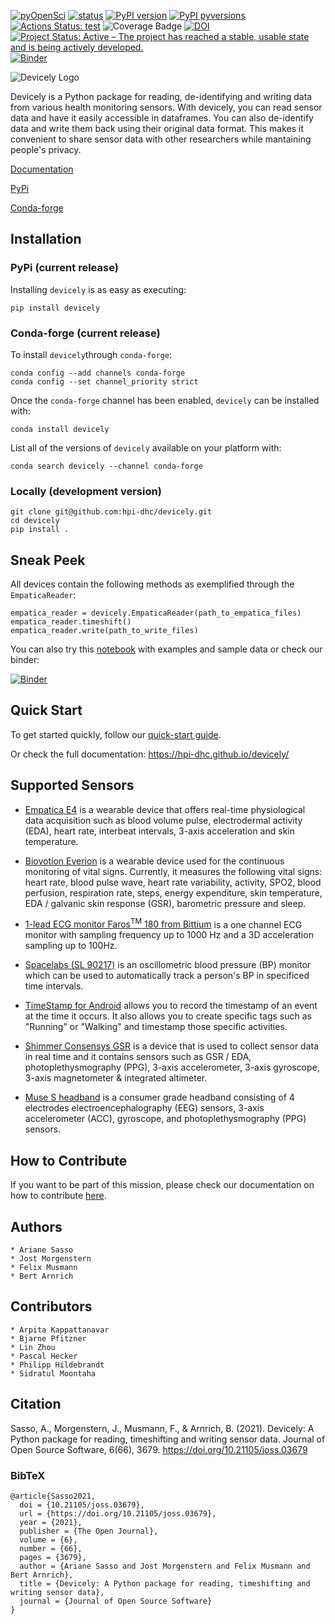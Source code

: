 [![pyOpenSci](https://tinyurl.com/y22nb8up)](https://github.com/pyOpenSci/software-review/issues/37)
[![status](https://joss.theoj.org/papers/3abafc8a04e02d7c61d0bf4fb714af28/status.svg)](https://joss.theoj.org/papers/3abafc8a04e02d7c61d0bf4fb714af28)
[![PyPI version](https://badge.fury.io/py/devicely.svg)](https://badge.fury.io/py/devicely)
[![PyPI pyversions](https://img.shields.io/pypi/pyversions/devicely.svg)](https://pypi.python.org/pypi/devicely/)
[![Actions Status: test](https://github.com/hpi-dhc/devicely/workflows/test/badge.svg)](https://github.com/hpi-dhc/devicely/actions/workflows/test.yml)
![Coverage Badge](https://img.shields.io/endpoint?url=https://gist.githubusercontent.com/jostmorgenstern/270a0114dfad9251945a146dd6d29fa6/raw/devicely_coverage_main.json)
[![DOI](https://zenodo.org/badge/279395106.svg)](https://zenodo.org/badge/latestdoi/279395106)
[![Project Status: Active – The project has reached a stable, usable state and is being actively developed.](https://www.repostatus.org/badges/latest/active.svg)](https://www.repostatus.org/#active)
[![Binder](https://mybinder.org/badge_logo.svg)](https://mybinder.org/v2/gh/hpi-dhc/devicely-example/HEAD)

![Devicely Logo](https://github.com/hpi-dhc/devicely/blob/main/imgs/logo/devicely-logo.png)

Devicely is a Python package for reading, de-identifying and writing data from various health monitoring sensors.
With devicely, you can read sensor data and have it easily accessible in dataframes.
You can also de-identify data and write them back using their original data format. This makes it convenient to share sensor data with other researchers while mantaining people's privacy.

[Documentation](https://hpi-dhc.github.io/devicely/)

[PyPi](https://pypi.org/project/devicely/)

[Conda-forge](https://github.com/conda-forge/devicely-feedstock)

## Installation

### PyPi (current release)

Installing `devicely` is as easy as executing:

`pip install devicely`

### Conda-forge (current release)

To install `devicely`through `conda-forge`:

```
conda config --add channels conda-forge
conda config --set channel_priority strict
```

Once the `conda-forge` channel has been enabled, `devicely` can be installed with:

`conda install devicely`

List all of the versions of `devicely` available on your platform with:

`conda search devicely --channel conda-forge`

### Locally (development version)

```
git clone git@github.com:hpi-dhc/devicely.git
cd devicely
pip install .
```

## Sneak Peek

All devices contain the following methods as exemplified through the `EmpaticaReader`:

```
empatica_reader = devicely.EmpaticaReader(path_to_empatica_files)
empatica_reader.timeshift()
empatica_reader.write(path_to_write_files)
```

You can also try this [notebook](https://github.com/hpi-dhc/devicely-example)
with examples and sample data or check our binder:

[![Binder](https://mybinder.org/badge_logo.svg)](https://mybinder.org/v2/gh/hpi-dhc/devicely-example/HEAD)

## Quick Start

To get started quickly, follow our [quick-start guide](https://hpi-dhc.github.io/devicely/examples.html#).

Or check the full documentation: https://hpi-dhc.github.io/devicely/


## Supported Sensors

- [Empatica E4](https://e4.empatica.com/e4-wristband) is a wearable device that offers real-time physiological data acquisition such as blood volume pulse, electrodermal activity (EDA), heart rate, interbeat intervals, 3-axis acceleration and skin temperature.

- [Biovotion Everion](https://www.biovotion.com/everion/) is a wearable device used for the continuous monitoring of vital signs. Currently, it measures the following vital signs: heart rate, blood pulse wave, heart rate variability, activity, SPO2, blood perfusion, respiration rate, steps, energy expenditure, skin temperature, EDA / galvanic skin response (GSR), barometric pressure and sleep.

- [1-lead ECG monitor Faros<sup>TM</sup> 180 from Bittium](https://shop.bittium.com/product/36/bittium-faros-180-solution-pack) is a one channel ECG monitor with sampling frequency up to 1000 Hz and a 3D acceleration sampling up to 100Hz.

- [Spacelabs (SL 90217)](https://www.spacelabshealthcare.com/products/diagnostic-cardiology/abp-monitoring/90217a/) is an oscillometric blood pressure (BP) monitor which can be used to automatically track a person's BP in specificed time intervals.

- [TimeStamp for Android](https://play.google.com/store/apps/details?id=gj.timestamp&hl=en) allows you to record the timestamp of an event at the time it occurs. It also allows you to create specific tags such as "Running" or "Walking" and timestamp those specific activities.

- [Shimmer Consensys GSR](https://www.shimmersensing.com/products/gsr-optical-pulse-development-kit#specifications-tab) is a device that is used to collect sensor data in real time and it contains sensors such as GSR / EDA, photoplethysmography (PPG), 3-axis accelerometer, 3-axis gyroscope, 3-axis magnetometer & integrated altimeter.

- [Muse S headband](https://choosemuse.com/muse-s/) is a consumer grade headband consisting of 4 electrodes electroencephalography (EEG) sensors, 3-axis accelerometer (ACC), gyroscope, and photoplethysmography (PPG) sensors.

## How to Contribute

If you want to be part of this mission, please check our documentation on how to contribute [here](https://hpi-dhc.github.io/devicely/contribution.html).

## Authors

```
* Ariane Sasso
* Jost Morgenstern
* Felix Musmann
* Bert Arnrich
```

## Contributors

```
* Arpita Kappattanavar
* Bjarne Pfitzner
* Lin Zhou
* Pascal Hecker
* Philipp Hildebrandt
* Sidratul Moontaha
```

## Citation

Sasso, A., Morgenstern, J., Musmann, F., & Arnrich, B. (2021). Devicely: A Python package for reading, timeshifting and writing sensor data. Journal of Open Source Software, 6(66), 3679. https://doi.org/10.21105/joss.03679

### BibTeX
```
@article{Sasso2021,
  doi = {10.21105/joss.03679},
  url = {https://doi.org/10.21105/joss.03679},
  year = {2021},
  publisher = {The Open Journal},
  volume = {6},
  number = {66},
  pages = {3679},
  author = {Ariane Sasso and Jost Morgenstern and Felix Musmann and Bert Arnrich},
  title = {Devicely: A Python package for reading, timeshifting and writing sensor data},
  journal = {Journal of Open Source Software}
}
```
